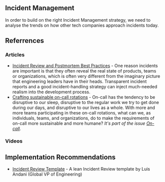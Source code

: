## Incident Management
In order to build on the right Incident Management strategy, we need to analyse the trends on how other tech companies approach incidents today.

## Referrences

### Articles
- [Incident Review and Postmortem Best Practices](https://newsletter.pragmaticengineer.com/p/incident-review-best-practices) - One reason incidents are important is that they often reveal the real state of products, teams or organizations, which is often very different from the imaginary picture that engineering leaders have in their heads. Transparent incident reports and a good incident-handling strategy can inject much-needed realism into the development process.
- [Crafting sustainable on-call rotations](https://increment.com/on-call/crafting-sustainable-on-call-rotations/) - On-call has the tendency to be disruptive to our sleep, disruptive to the regular work we try to get done during our days, and disruptive to our lives as a whole. With more and more teams participating in these on-call rotations, what can we, as individuals, teams, and organizations, do to make the requirements of on-call more sustainable and more humane? *It's part of the issue [On-call](https://increment.com/on-call/).*

### Videos

## Implementation Recommendations
- [Incident Review Template](files/ir-template-chronomics.md) - A lean Incident Review template by Luis Andani (Global VP of Engineering)
